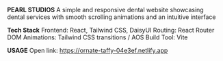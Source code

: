 **PEARL STUDIOS**
A simple and responsive dental website showcasing dental services with smooth scrolling animations and an intuitive interface

**Tech Stack**
Frontend: React, Tailwind CSS, DaisyUI
Routing: React Router DOM
Animations: Tailwind CSS transitions / AOS
Build Tool: Vite

**USAGE**
Open link: 
https://ornate-taffy-04e3ef.netlify.app
